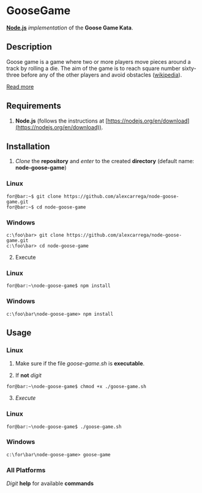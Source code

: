 # GooseGame

[**Node.js**](https://nodejs.org) _implementation_ of the **Goose Game Kata**.

## Description

Goose game is a game where two or more players move pieces around a track by rolling a die. The aim of the game is to reach square number sixty-three before any of the other players and avoid obstacles ([wikipedia](https://en.wikipedia.org/wiki/Game_of_the_Goose)).

[Read more](GooseGame.md)

## Requirements

1. **Node.js** (follows the instructions at [https://nodejs.org/en/download](https://nodejs.org/en/download)).

## Installation

1. _Clone_ the **repository** and _enter_ to the created **directory** (default name: **node-goose-game**)

### Linux

```console
for@bar:~$ git clone https://github.com/alexcarrega/node-goose-game.git
for@bar:~$ cd node-goose-game
```

### Windows

```console
c:\foo\bar> git clone https://github.com/alexcarrega/node-goose-game.git
c:\foo\bar> cd node-goose-game
```

2. Execute

### Linux

```console
for@bar:~\node-goose-game$ npm install
```

### Windows

```console
c:\foo\bar\node-goose-game> npm install
```

## Usage

### Linux

1. Make sure if the file _goose-game.sh_ is **executable**.

2. If **not** _digit_

```console
for@bar:~\node-goose-game$ chmod +x ./goose-game.sh
```

3. _Execute_

### Linux

```console
for@bar:~\node-goose-game$ ./goose-game.sh
```

### Windows

```console
c:\for\bar\node-goose-game> goose-game
```

### All Platforms

_Digit_ **help** for available **commands**
